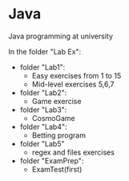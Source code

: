 # Java
Java programming at university 

In the folder "Lab Ex":
- folder "Lab1":
  - Easy exercises from 1 to 15
  - Mid-level exercises 5,6,7
- folder "Lab2":
  - Game exercise
- folder "Lab3":
  - CosmoGame
- folder "Lab4":
  - Betting program
- folder "Lab5"
  - regex and files exercises
- folder "ExamPrep":
  - ExamTest(first)
